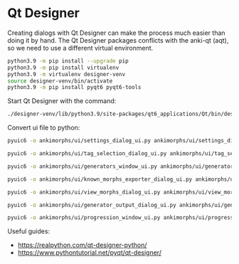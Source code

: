 # Qt Designer

Creating dialogs with Qt Designer can make the process much easier than doing it by hand. The Qt Designer packages
conflicts with the anki-qt (aqt), so we need to use a different virtual environment.

```bash
python3.9 -m pip install --upgrade pip
python3.9 -m pip install virtualenv
python3.9 -m virtualenv designer-venv
source designer-venv/bin/activate
python3.9 -m pip install pyqt6 pyqt6-tools
```
Start Qt Designer with the command:
```bash
./designer-venv/lib/python3.9/site-packages/qt6_applications/Qt/bin/designer
```

Convert ui file to python:
```bash
pyuic6 -o ankimorphs/ui/settings_dialog_ui.py ankimorphs/ui/settings_dialog.ui
```
```bash
pyuic6 -o ankimorphs/ui/tag_selection_dialog_ui.py ankimorphs/ui/tag_selection_dialog.ui
```
```bash
pyuic6 -o ankimorphs/ui/generators_window_ui.py ankimorphs/ui/generators_window.ui
```
```bash
pyuic6 -o ankimorphs/ui/known_morphs_exporter_dialog_ui.py ankimorphs/ui/known_morphs_exporter_dialog.ui
```
```bash
pyuic6 -o ankimorphs/ui/view_morphs_dialog_ui.py ankimorphs/ui/view_morphs_dialog.ui
```
```bash
pyuic6 -o ankimorphs/ui/generator_output_dialog_ui.py ankimorphs/ui/generator_output_dialog.ui
```
```bash
pyuic6 -o ankimorphs/ui/progression_window_ui.py ankimorphs/ui/progression_window.ui
```

Useful guides:
- https://realpython.com/qt-designer-python/
- https://www.pythontutorial.net/pyqt/qt-designer/



